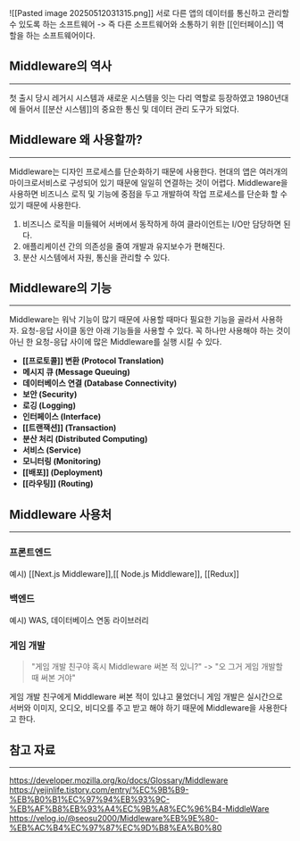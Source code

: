 ![[Pasted image 20250512031315.png]]
서로 다른 앱의 데이터를 통신하고 관리할 수 있도록 하는 소프트웨어
-> 즉 다른 소프트웨어와 소통하기 위한 [[인터페이스]] 역할을 하는 소프트웨어이다.

## Middleware의 역사
---
첫 출시 당시 레거시 시스템과 새로운 시스템을 잇는 다리 역할로 등장하였고
1980년대에 들어서 [[분산 시스템]]의 중요한 통신 및 데이터 관리 도구가 되었다.

## Middleware 왜 사용할까?
---
Middleware는 디자인 프로세스를 단순화하기 때문에 사용한다. 현대의 앱은 여러개의 마이크로서비스로 구성되어 있기 때문에 일일히 연결하는 것이 어렵다. Middleware을 사용하면 비즈니스 로직 및 기능에 중점을 두고 개발하여 작업 프로세스를 단순화 할 수 있기 때문에 사용한다.

1. 비즈니스 로직을 미들웨어 서버에서 동작하게 하여 클라이언트는 I/O만 담당하면 된다.
2. 애플리케이션 간의 의존성을 줄여 개발과 유지보수가 편해진다.
3. 분산 시스템에서 자원, 통신을 관리할 수 있다.

## Middleware의 기능
---
Middleware는 워낙 기능이 많기 때문에 사용할 때마다 필요한 기능을 골라서 사용하자.
요청-응답 사이클 동안 아래 기능들을 사용할 수 있다. 꼭 하나만 사용해야 하는 것이 아닌 한 요청-응답 사이에 많은 Middleware를 실행 시킬 수 있다.

- **[[프로토콜]] 변환 (Protocol Translation)**
- **메시지 큐 (Message Queuing)**
- **데이터베이스 연결 (Database Connectivity)**
- **보안 (Security)**
- **로깅 (Logging)**
- **인터페이스 (Interface)**
- **[[트랜잭션]] (Transaction)**
- **분산 처리 (Distributed Computing)**
- **서비스 (Service)**
- **모니터링 (Monitoring)**
- **[[배포]] (Deployment)**
- **[[라우팅]] (Routing)**

## Middleware 사용처
---
### 프론트엔드
예시) [[Next.js Middleware]],[[ Node.js Middleware]], [[Redux]]

### 백엔드
예시) WAS, 데이터베이스 연동 라이브러리

### 게임 개발
> "게임 개발 친구야 혹시 Middleware 써본 적 있니?"
> -> "오 그거 게임 개발할 때 써본 거야"

게임 개발 친구에게 Middleware 써본 적이 있냐고 물었더니 게임 개발은 실시간으로 서버와 이미지, 오디오, 비디오를 주고 받고 해야 하기 때문에 Middleware을 사용한다고 한다.



## 참고 자료
---
https://developer.mozilla.org/ko/docs/Glossary/Middleware
https://yejinlife.tistory.com/entry/%EC%9B%B9-%EB%B0%B1%EC%97%94%EB%93%9C-%EB%AF%B8%EB%93%A4%EC%9B%A8%EC%96%B4-MiddleWare
https://velog.io/@seosu2000/Middleware%EB%9E%80-%EB%AC%B4%EC%97%87%EC%9D%B8%EA%B0%80